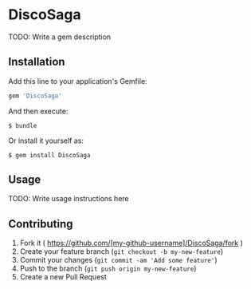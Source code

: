 # DiscoSaga

TODO: Write a gem description

## Installation

Add this line to your application's Gemfile:

```ruby
gem 'DiscoSaga'
```

And then execute:

    $ bundle

Or install it yourself as:

    $ gem install DiscoSaga

## Usage

TODO: Write usage instructions here

## Contributing

1. Fork it ( https://github.com/[my-github-username]/DiscoSaga/fork )
2. Create your feature branch (`git checkout -b my-new-feature`)
3. Commit your changes (`git commit -am 'Add some feature'`)
4. Push to the branch (`git push origin my-new-feature`)
5. Create a new Pull Request
